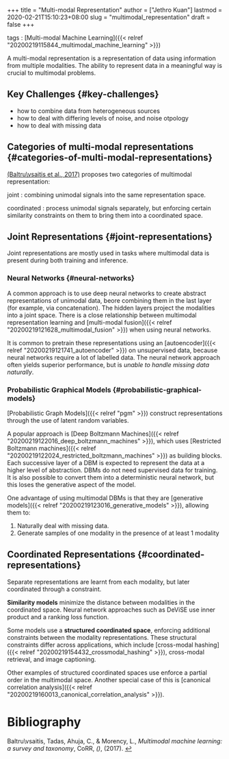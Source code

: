 +++
title = "Multi-modal Representation"
author = ["Jethro Kuan"]
lastmod = 2020-02-21T15:10:23+08:00
slug = "multimodal_representation"
draft = false
+++

tags
: [Multi-modal Machine Learning]({{< relref "20200219115844_multimodal_machine_learning" >}})

A multi-modal representation is a representation of data using
information from multiple modalities. The ability to represent data in
a meaningful way is crucial to multimodal problems.


## Key Challenges {#key-challenges}

-   how to combine data from heterogeneous sources
-   how to deal with differing levels of noise, and noise otpology
-   how to deal with missing data


## Categories of multi-modal representations {#categories-of-multi-modal-representations}

<a id="fe1ca450aa5e404428b89a0e174b2e99" href="#baltrusaitis17:_multim_machin_learn">(Baltru\vsaitis et al., 2017)</a> proposes two categories of
multimodal representation:

joint
: combining unimodal signals into the same representation space.

coordinated
: process unimodal signals separately, but enforcing
    certain similarity constraints on them to bring them into a
    coordinated space.


## Joint Representations {#joint-representations}

Joint representations are mostly used in tasks where multimodal data
is present during both training and inference.


### Neural Networks {#neural-networks}

A common approach is to use deep neural networks to create abstract
representations of unimodal data, beore combining them in the last
layer (for example, via concatenation). The hidden layers project the
modalities into a joint space. There is a close relationship between
multimodal representation learning and [multi-modal fusion]({{< relref "20200219121628_multimodal_fusion" >}}) when using
neural networks.

It is common to pretrain these representations using
an [autoencoder]({{< relref "20200219121741_autoencoder" >}}) on unsupervised data, because neural networks require a
lot of labelled data. The neural network approach often yields
superior performance, but is _unable to handle missing data naturally_.


### Probabilistic Graphical Models {#probabilistic-graphical-models}

[Probabilistic Graph Models]({{< relref "pgm" >}}) construct representations through the use
of latent random variables.

A popular approach is [Deep Boltzmann Machines]({{< relref "20200219122016_deep_boltzmann_machines" >}}), which uses [Restricted
Boltzmann machines]({{< relref "20200219122024_restricted_boltzmann_machines" >}}) as building blocks. Each successive layer of a DBM
is expected to represent the data at a higher level of abstraction.
DBMs do not need supervised data for training. It is also possible to
convert them into a deterministic neural network, but this loses the
generative aspect of the model.

One advantage of using multimodal DBMs is that they are [generative
models]({{< relref "20200219123016_generative_models" >}}), allowing them to:

1.  Naturally deal with missing data.
2.  Generate samples of one modality in the presence of at least 1
    modality


## Coordinated Representations {#coordinated-representations}

Separate representations are learnt from each modality, but later
coordinated through a constraint.

**Similarity models** minimize the distance between modalities in the
coordinated space. Neural network approaches such as DeViSE use inner
product and a ranking loss function.

Some models use a **structured coordinated space**, enforcing additional
constraints between the modality representations. These structural
constraints differ across applications, which include [cross-modal hashing]({{< relref "20200219154432_crossmodal_hashing" >}}),
cross-modal retrieval, and image captioning.

Other examples of structured coordinated spaces use enforce a partial
order in the multimodal space. Another special case of this is
[canonical correlation analysis]({{< relref "20200219160013_canonical_correlation_analysis" >}}).

# Bibliography
<a id="baltrusaitis17:_multim_machin_learn" target="_blank">Baltru\vsaitis, Tadas, Ahuja, C., & Morency, L., *Multimodal machine learning: a survey and taxonomy*, CoRR, *()*,  (2017). </a> [↩](#fe1ca450aa5e404428b89a0e174b2e99)
